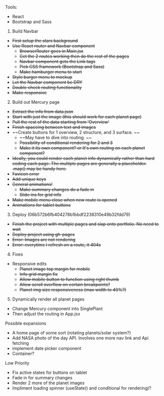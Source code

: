 Tools:
- React
- Bootstrap and Sass

1. Build Navbar
  - ~~First setup the stars background~~
  - ~~Use React router and Navbar component~~
    - ~~BrowserRouter goes in Main.jsx~~
    - ~~Get the 2 routes working then do the rest of the pages~~
    - ~~Navbar component gets the Link tags~~
    - ~~Pick CSS framework (Bootstrap and Sass)~~
    - ~~Make hamburger menu to start~~
  - ~~Style burger menu to mockup~~
  - ~~Let the Navbar component be DRY~~
  - ~~Double check routing functionality~~
  - ~~Make responsive~~

2. Build out Mercury page
  - ~~Extract the info from data.json~~
  - ~~Start with just the image (this should work for each planet page)~~
  - ~~Pull the rest of the data starting from 'Overview'~~
  - ~~Finish spaceing between text and images~~
  - ~~Create buttons for 1 overview, 2 structure, and 3 surface. ~~
    - ~~May have to dive into routing. ~~
    - ~~Possibility of conditional rendering for 2 and 3~~
    - ~~Make it its own component? or It's own routing on each planet component?~~
  - ~~Ideally, you could render each planet info dynamically rather than hard coding each page. The multiple pages are generally a placeholder. .map() may be handy here.~~
  - ~~Favicon error~~
  - ~~Add unique keys~~
  - ~~General animations!~~
    - ~~Make summary changes do a fade in~~
    - ~~Slide ins for grid info~~
  - ~~Make mobile menu close when new route is opened~~
  - ~~Animations for tablet buttons~~

3. Deploy (06b572b6fb404278b1bbdf2238310e49b32fdd79)
  - ~~Finish the project with multiple pages and slap onto portfolio. No need to wait~~
  - ~~Deploy project using gh-pages~~
  - ~~Error: Images are not rendering~~
  - ~~Error: everytime I refresh on a route, it 404s~~

4. Fixes
  - Responsive edits
    - ~~Planet image top margin for mobile~~
    - ~~Info grid margin fix~~
    - ~~Allow mobile button to function using right thumb~~
    - ~~Allow scroll overflow on certain breakpoints?~~
    - ~~Planet img size responsiveness (max width to 40%?)~~

5. Dynamically render all planet pages
  - Change Mercury component into SinglePlant
  - Then adjust the routing in App.jsx


Possible expansions
  - A home page of some sort (rotating planets/solar system?)
  - Add NASA photo of the day API. Involves one more nav link and Api fetching
  - implement date picker component
  - Container?


Low Priority
  - Fix active states for buttons on tablet
  - Fade in for summary changes
  - Render 2 more of the planet images
  - Impliment loading spinner (useState() and conditional for rendering)?